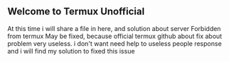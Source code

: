 ## Welcome to Termux Unofficial

At this time i will share a file in here, and solution about server Forbidden from termux May be fixed, because official termux github about fix about problem very useless. i don't want need help to useless people response and i will find my solution to fixed this issue
